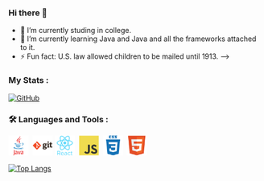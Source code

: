 ### Hi there 👋
- 🔭 I’m currently studing in college.
- 🌱 I’m currently learning Java and Java and all the frameworks attached to it.
- ⚡ Fun fact: U.S. law allowed children to be mailed until 1913.
-->
###  My Stats :
[![GitHub](http://github-readme-streak-stats.herokuapp.com?user=Fl1s&theme=dark&background=000000)](https://git.io/streak-stats)

### :hammer_and_wrench: Languages and Tools :

<div>
  <img src="https://github.com/devicons/devicon/blob/master/icons/java/java-original-wordmark.svg" title="Java" alt="Java" width="40" height="40"/>&nbsp;
  <img src="https://github.com/devicons/devicon/blob/master/icons/git/git-original-wordmark.svg" title="Git" **alt="Git" width="40" height="40"/>
  <img src="https://github.com/devicons/devicon/blob/master/icons/react/react-original-wordmark.svg" title="React" alt="React" width="40" height="40"/>&nbsp;
    <img src="https://github.com/devicons/devicon/blob/master/icons/javascript/javascript-original.svg" title="JavaScript" alt="JavaScript" width="40" height="40"/>&nbsp;
  <img src="https://github.com/devicons/devicon/blob/master/icons/css3/css3-plain-wordmark.svg"  title="CSS3" alt="CSS" width="40" height="40"/>&nbsp;
  <img src="https://github.com/devicons/devicon/blob/master/icons/html5/html5-original.svg" title="HTML5" alt="HTML" width="40" height="40"/>&nbsp;
</div>


[![Top Langs](https://github-readme-stats.vercel.app/api/top-langs/?username=Fl1s&layout=compact&theme=vision-friendly-dark)](https://github.com/anuraghazra/github-readme-stats)

